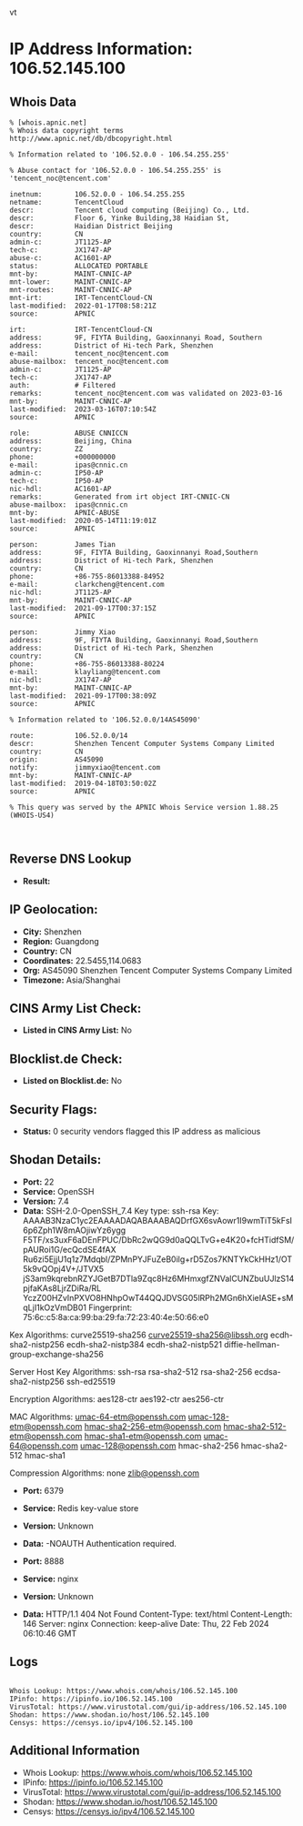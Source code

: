 vt
# IP Address Information: 106.52.145.100

## Whois Data
```
% [whois.apnic.net]
% Whois data copyright terms    http://www.apnic.net/db/dbcopyright.html

% Information related to '106.52.0.0 - 106.54.255.255'

% Abuse contact for '106.52.0.0 - 106.54.255.255' is 'tencent_noc@tencent.com'

inetnum:        106.52.0.0 - 106.54.255.255
netname:        TencentCloud
descr:          Tencent cloud computing (Beijing) Co., Ltd.
descr:          Floor 6, Yinke Building,38 Haidian St,
descr:          Haidian District Beijing
country:        CN
admin-c:        JT1125-AP
tech-c:         JX1747-AP
abuse-c:        AC1601-AP
status:         ALLOCATED PORTABLE
mnt-by:         MAINT-CNNIC-AP
mnt-lower:      MAINT-CNNIC-AP
mnt-routes:     MAINT-CNNIC-AP
mnt-irt:        IRT-TencentCloud-CN
last-modified:  2022-01-17T08:58:21Z
source:         APNIC

irt:            IRT-TencentCloud-CN
address:        9F, FIYTA Building, Gaoxinnanyi Road, Southern
address:        District of Hi-tech Park, Shenzhen
e-mail:         tencent_noc@tencent.com
abuse-mailbox:  tencent_noc@tencent.com
admin-c:        JT1125-AP
tech-c:         JX1747-AP
auth:           # Filtered
remarks:        tencent_noc@tencent.com was validated on 2023-03-16
mnt-by:         MAINT-CNNIC-AP
last-modified:  2023-03-16T07:10:54Z
source:         APNIC

role:           ABUSE CNNICCN
address:        Beijing, China
country:        ZZ
phone:          +000000000
e-mail:         ipas@cnnic.cn
admin-c:        IP50-AP
tech-c:         IP50-AP
nic-hdl:        AC1601-AP
remarks:        Generated from irt object IRT-CNNIC-CN
abuse-mailbox:  ipas@cnnic.cn
mnt-by:         APNIC-ABUSE
last-modified:  2020-05-14T11:19:01Z
source:         APNIC

person:         James Tian
address:        9F, FIYTA Building, Gaoxinnanyi Road,Southern
address:        District of Hi-tech Park, Shenzhen
country:        CN
phone:          +86-755-86013388-84952
e-mail:         clarkcheng@tencent.com
nic-hdl:        JT1125-AP
mnt-by:         MAINT-CNNIC-AP
last-modified:  2021-09-17T00:37:15Z
source:         APNIC

person:         Jimmy Xiao
address:        9F, FIYTA Building, Gaoxinnanyi Road,Southern
address:        District of Hi-tech Park, Shenzhen
country:        CN
phone:          +86-755-86013388-80224
e-mail:         klayliang@tencent.com
nic-hdl:        JX1747-AP
mnt-by:         MAINT-CNNIC-AP
last-modified:  2021-09-17T00:38:09Z
source:         APNIC

% Information related to '106.52.0.0/14AS45090'

route:          106.52.0.0/14
descr:          Shenzhen Tencent Computer Systems Company Limited
country:        CN
origin:         AS45090
notify:         jimmyxiao@tencent.com
mnt-by:         MAINT-CNNIC-AP
last-modified:  2019-04-18T03:50:02Z
source:         APNIC

% This query was served by the APNIC Whois Service version 1.88.25 (WHOIS-US4)



```
## Reverse DNS Lookup
- **Result:** 

## IP Geolocation:
- **City:** Shenzhen
- **Region:** Guangdong
- **Country:** CN
- **Coordinates:** 22.5455,114.0683
- **Org:** AS45090 Shenzhen Tencent Computer Systems Company Limited
- **Timezone:** Asia/Shanghai

## CINS Army List Check:
- **Listed in CINS Army List:** 
No

## Blocklist.de Check:
- **Listed on Blocklist.de:** 
No

## Security Flags:
- **Status:** 0 security vendors flagged this IP address as malicious

## Shodan Details:
- **Port:** 22
- **Service:** OpenSSH
- **Version:** 7.4
- **Data:** SSH-2.0-OpenSSH_7.4
Key type: ssh-rsa
Key: AAAAB3NzaC1yc2EAAAADAQABAAABAQDrfGX6svAowr1I9wmTiT5kFsI6p6Zph1W8mAOjiwYz6ygg
F5TF/xs3uxF6aDEnFPUC/DbRc2wQG9d0aQQLTvG+e4K20+fcHTidfSM/pAURoi1G/ecQcdSE4fAX
Ru6zi5EjjU1q1z7Mdqbl/ZPMnPYJFuZeB0ilg+rD5Zos7KNTYkCkHHz1/OT5k9vQOpj4V+/JTVX5
jS3am9kqrebnRZYJGetB7DTla9Zqc8Hz6MHmxgfZNValCUNZbuUJlzS14pjfaKAs8LjrZDiRa/RL
YczZ00HZvInPXVO8HNhpOwT44QQJDVSG05lRPh2MGn6hXieIASE+sMqLjI1kOzVmDB01
Fingerprint: 75:6c:c5:8a:ca:99:ba:29:fa:72:23:40:4e:50:66:e0

Kex Algorithms:
	curve25519-sha256
	curve25519-sha256@libssh.org
	ecdh-sha2-nistp256
	ecdh-sha2-nistp384
	ecdh-sha2-nistp521
	diffie-hellman-group-exchange-sha256

Server Host Key Algorithms:
	ssh-rsa
	rsa-sha2-512
	rsa-sha2-256
	ecdsa-sha2-nistp256
	ssh-ed25519

Encryption Algorithms:
	aes128-ctr
	aes192-ctr
	aes256-ctr

MAC Algorithms:
	umac-64-etm@openssh.com
	umac-128-etm@openssh.com
	hmac-sha2-256-etm@openssh.com
	hmac-sha2-512-etm@openssh.com
	hmac-sha1-etm@openssh.com
	umac-64@openssh.com
	umac-128@openssh.com
	hmac-sha2-256
	hmac-sha2-512
	hmac-sha1

Compression Algorithms:
	none
	zlib@openssh.com


- **Port:** 6379
- **Service:** Redis key-value store
- **Version:** Unknown
- **Data:** -NOAUTH Authentication required.


- **Port:** 8888
- **Service:** nginx
- **Version:** Unknown
- **Data:** HTTP/1.1 404 Not Found
Content-Type: text/html
Content-Length: 146
Server: nginx
Connection: keep-alive
Date: Thu, 22 Feb 2024 06:10:46 GMT



## Logs
```

Whois Lookup: https://www.whois.com/whois/106.52.145.100
IPinfo: https://ipinfo.io/106.52.145.100
VirusTotal: https://www.virustotal.com/gui/ip-address/106.52.145.100
Shodan: https://www.shodan.io/host/106.52.145.100
Censys: https://censys.io/ipv4/106.52.145.100

```
## Additional Information
- Whois Lookup: https://www.whois.com/whois/106.52.145.100
- IPinfo: https://ipinfo.io/106.52.145.100
- VirusTotal: https://www.virustotal.com/gui/ip-address/106.52.145.100
- Shodan: https://www.shodan.io/host/106.52.145.100
- Censys: https://censys.io/ipv4/106.52.145.100


